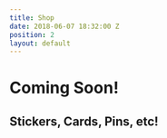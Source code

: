 ```yaml
---
title: Shop
date: 2018-06-07 18:32:00 Z
position: 2
layout: default
---
```


# Coming Soon!
## Stickers, Cards, Pins, etc!